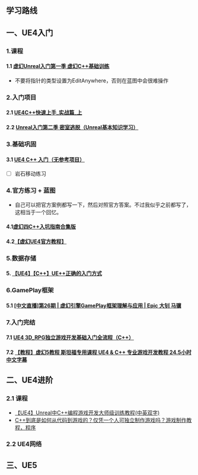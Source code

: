 ## 学习路线

## 一、UE4入门

### 1.课程
#### 1.1 [虚幻Unreal入门第一季 虚幻C++基础训练](https://www.bilibili.com/video/BV1nL411j7E1)
- 不要将指针的类型设置为EditAnywhere，否则在蓝图中会很难操作

### 2.入门项目
#### 2.1 [ UE4C++快速上手_实战篇_上](https://www.bilibili.com/video/BV1BV411C7SH)
#### 2.2 [Unreal入门第二季 密室逃脱（Unreal基本知识学习）](https://www.bilibili.com/video/BV1rt411e79C)

### 3.基础巩固
#### 3.1 [UE4 C++ 入门（无参考项目）](https://www.bilibili.com/video/BV1RE411d7J8)
  - [ ] 岩石移动练习


### 4.官方练习 + 蓝图
- 自己可以把官方案例都写一下，然后对照官方答案。不过我似乎之前都写了，这相当于一个回忆。
#### 4.1[虚幻四C++入坑指南合集版](https://www.bilibili.com/video/BV14K411J7v2)
#### 4.2[【虚幻UE4官方教程】](https://www.bilibili.com/video/BV1GS4y1L7aP)

### 5.数据存储
#### 5. [【UE4】【C++】UE++正确的入门方式](https://space.bilibili.com/453151910/channel/collectiondetail?sid=40224)

### 6.GamePlay框架
#### 5.1 [ [中文直播]第26期 | 虚幻引擎GamePlay框架理解与应用 | Epic 大钊 马骥](https://www.bilibili.com/video/BV1ED4y1D7Sf)

### 7.入门完结
#### 7.1 [UE4 3D_RPG独立游戏开发基础入门全流程（C++）](https://www.bilibili.com/video/BV11o4y1m72m/)
#### 7.2 [【教程】虚幻5教程 斯坦福专用课程 UE4 & C++ 专业游戏开发教程 24.5小时 中文字幕](https://www.bilibili.com/video/BV1nU4y1X7iQ)

## 二、UE4进阶
### 2.1 课程
- [【UE4】Unreal中C++编程游戏开发大师级训练教程(中英双字)](https://www.bilibili.com/video/BV134411x7s9)
- [C++到底是如何从代码到游戏的？仅凭一个人可独立制作游戏吗？游戏制作教程，程序](https://www.bilibili.com/video)

### 2.2 UE4网络

## 三、UE5
